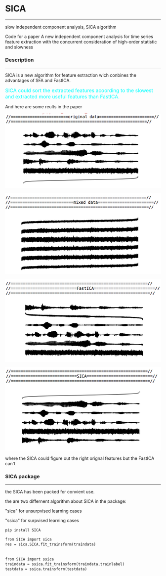 # SICA
----------------------------------
slow independent component analysis, SICA algorithm

Code for a paper
A new independent component analysis for time series feature extraction with the concurrent 
consideration of high-order statistic and slowness

### Description
----------------------------------
SICA is a new algorithm for feature extraction wich conbines the advantages of SFA and FastICA.

<font color=#00ffff size=3>SICA could sort the extracted features acoording to the slowest and extracted more useful features
than FastICA. </font>

And here are some reults in the paper

![](https://github.com/LiangjunFeng/SICA/blob/master/results/%E5%B1%8F%E5%B9%95%E5%BF%AB%E7%85%A7%202018-04-21%20%E4%B8%8B%E5%8D%886.40.44.png)

![](https://github.com/LiangjunFeng/SICA/blob/master/results/%E5%B1%8F%E5%B9%95%E5%BF%AB%E7%85%A7%202018-04-21%20%E4%B8%8B%E5%8D%886.40.53.png)

![](https://github.com/LiangjunFeng/SICA/blob/master/results/%E5%B1%8F%E5%B9%95%E5%BF%AB%E7%85%A7%202018-04-21%20%E4%B8%8B%E5%8D%886.41.00.png)

![](https://github.com/LiangjunFeng/SICA/blob/master/results/%E5%B1%8F%E5%B9%95%E5%BF%AB%E7%85%A7%202018-04-21%20%E4%B8%8B%E5%8D%886.41.06.png)
</center>

where the SICA could figure out the right orignal features but the FastICA can't

### SICA package
-------------------------------------
the SICA has been packed for convient use.

the are two differnent algorithm about SICA in the package:

"sica" for unsurpvised learning cases

"ssica" for surpvised learning cases

``` 
pip install SICA
```

``` 
from SICA import sica
res = sica.SICA.fit_trainsform(traindata)


from SICA import ssica
traindata = ssica.fit_trainsform(traindata,trainlabel)
testdata = ssica.trainsform(testdata)
```




